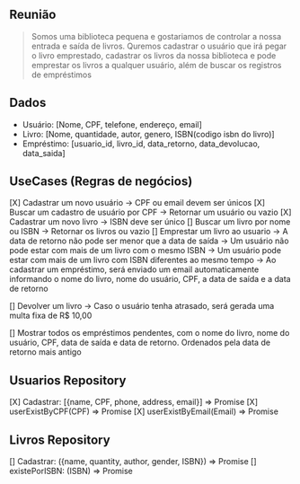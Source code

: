 ## Reunião

> Somos uma biblioteca pequena e gostariamos de controlar a nossa entrada e saída de livros. Quremos cadastrar o usuário que irá pegar o livro emprestado, cadastrar os livros da nossa biblioteca e pode emprestar os livros a qualquer usuário, além de buscar os registros de empréstimos

## Dados
- Usuário: [Nome, CPF, telefone, endereço, email]
- Livro: [Nome, quantidade, autor, genero, ISBN(codigo isbn do livro)]
- Empréstimo: [usuario_id, livro_id, data_retorno, data_devolucao, data_saida]

## UseCases (Regras de negócios)
[X] Cadastrar um novo usuário
    -> CPF ou email devem ser únicos
[X] Buscar um cadastro de usuário por CPF
    -> Retornar um usuário ou vazio
[X] Cadastrar um novo livro
    -> ISBN deve ser único
[] Buscar um livro por nome ou ISBN
    -> Retornar os livros ou vazio
[] Emprestar um livro ao usuario
    -> A data de retorno não pode ser menor que a data de saída
    -> Um usuário não pode estar com mais de um livro com o mesmo ISBN
    -> Um usuário pode estar com mais de um livro com ISBN diferentes ao mesmo tempo
    -> Ao cadastrar um empréstimo, será enviado um email automaticamente informando o nome do livro, nome do usuário, CPF, a data de saída e a data de retorno

[] Devolver um livro
    -> Caso o usuário tenha atrasado, será gerada uma multa fixa de R$ 10,00

[] Mostrar todos os empréstimos pendentes, com o nome do livro, nome do usuário, CPF, data de saída e data de retorno. Ordenados pela data de retorno mais antigo

## Usuarios Repository
[X] Cadastrar: [{name, CPF, phone, address, email}] => Promise<void>
[X] userExistByCPF(CPF) => Promise<void>
[X] userExistByEmail(Email) => Promise<void>

## Livros Repository
[] Cadastrar: ({name, quantity, author, gender, ISBN}) => Promise<void>
[] existePorISBN: (ISBN) => Promise<boolean>